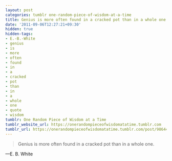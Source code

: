 ```yaml
---
layout: post
categories: tumblr one-random-piece-of-wisdom-at-a-time
title: Genius is more often found in a cracked pot than in a whole one.
date: '2011-09-06T12:27:21+09:30'
hidden: true
hidden-tags:
- E.-B.-White
- genius
- is
- more
- often
- found
- in
- a
- cracked
- pot
- than
- in
- a
- whole
- one
- quote
- wisdom
tumblr: One Random Piece of Wisdom at a Time
tumblr_website_url: https://onerandompieceofwisdomatatime.tumblr.com
tumblr_url: https://onerandompieceofwisdomatatime.tumblr.com/post/9864475348/genius-is-more-often-found-in-a-cracked-pot-than
---
```

> Genius is more often found in a cracked pot than in a whole one.

—E. B. White&nbsp;
